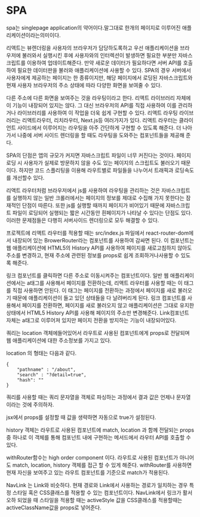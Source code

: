# SPA

spa는 singlepage application의 약어이다.말그대로 한개의 페이지로 이루어진 애플리케이션이라는의미이다.

리액트는 뷰렌더링을 사용자의 브라우저가 담당하도록하고 우선 애플리케이션을 브라우저에 불러와서 실행시킨 후에 사용자와의 인터렉션이 발생하면 필요한 부분만 자바스크립트를 이용하여 업데이트해준다. 만약 새로운 데이터가 필요하다면 서버 API를 호출하여 필요한 데이터판을 불러와 애플리케이션에 사용할 수 있다.
SPA의 경우 서버에서 사용자에게 제공하는 페이지는 한 종류이지만, 해당 페이지에서 로딩된 자바스크립트와 현재 사용자 브라우저의 주소 상태에 따라 다양한 화면을 보여줄 수 있다.

다른 주소에 다른 화면을 보여주는 것을 라우팅이라고 한다. 리액트 라이브러리 자체에 이 기능이 내장되어 있지는 않다. 그 대신 브라우저의 API를 직접 사용하여 이를 관리하거나 라이브러리를 사용하여 이 작업을 더욱 쉽게 구현할 수 있다.
리액트 라우팅 라이브러리는 리액트라우터, 리치라우터, Next.js등 여러가지가 있다.
리액트 라우터는 클라이언트 사이드에서 이루어지는 라우팅을 아주 간단하게 구현할 수 있도록 해준다. 더 나아가서 나중에 서버 사이드 렌더링을 할 때도 라우팅을 도와주는 컴포넌트들을 제공해 준다.

SPA의 단점은 앱의 규모가 커지면 자바스크립트 파일이 너무 커진다는 것이다. 페이지 로딩 시 사용자가 실제로 방문하지 않을 수도 있는 페이지의 스크립트도 불러오기 때문이다. 하지만 코드 스플리팅을 이용해 라우트별로 파일들을 나누어서 트래픽과 로딩속도를 개선할수 있다.

리액트 라우터처럼 브라우저에서 js를 사용하여 라우팅을 관리하는 것은 자바스크립트를 실행하지 않는 일반 크롤러에서는 페이지의 정보를 제대로 수집해 가지 못한다는 잠재적인 단점이 따른다. 또한 js를 실행할 때까지 페이지가 비어있기 때문에 자바스크립트 파일이 로딩되어 실행되는 짧은 시간동안 흰페이지가 나타날 수 있다는 단점도 있다. 이러한 문제점들은 다행히 서버사이드 렌더링으로 모두 해결할 수 있다.

프로젝트에 리액트 라우터를 적용할 때는 src/index.js 파일에서 react-router-dom에서 내장되어 있는 BrowerRouter라는 컴포넌트를 사용하여 감싸면 된다. 이 컴포넌트는 웹 애플리케이션에 HTML5의 History API를 사용하여 페이지를 새로고침하지 않아도 주소를 변경하고, 현재 주소에 관련된 정보를 props로 쉽게 조회하거나사용할 수 있도록 해준다.

링크 컴포넌트를 클릭하면 다른 주소로 이동시켜주는 컴포넌트이다. 일반 웹 애플리케이션에서는 a태그를 사용해서 페이지를 전환하는데, 리액트 라우터를 사용할 때는 이 태그를 직접 사용하면 안된다. 이 태그는 페이지를 전환하는 과정에서 페이지를 새로 불러오기 때문에 애플리케이션이 들고 있던 상태들을 다 날려버리게 된다. 링크 컴포넌트를 사용해서 페이지를 전환하면, 페이지를 새로 불러오지 않고 애플리케이션은 그대로 유지한 상태에서 HTML5 History API를 사용해 페이지의 주소만 변경해준다. Link컴포넌트 자체는 a태그로 이루어져 있지만 페이지 전환을 방지하는 기능이 내장되어있다.


쿼리는 location 객체에들어있어서 라우트로 사용된 컴포넌트에게 props로 전달되며 웹 애플리케이션에 대한 주소정보를 가지고 있다.

location 의 형태는 다음과 같다.
```
{
    "pathname" : "/about",
    "search" : "?detail=true",
    "hash": ""
}
```
쿼리를 사용할 때는 쿼리 문자열을 객체로 파싱하는 과정에서 결과 값은 언제나 문자열이라는 것에 주의하자.


jsx에서 props를 설정할 때 값을 생략하면 자동으로 true가 설정된다. 

history 객체는 라우트로 사용된 컴포넌트에 match, location 과 함께 전달되는 props중 하나로 이 객체를 통해 컴포넌트 내에 구현하는 메서드에서 라우터 API를 호출할 수 있다. 

withRouter함수는 high order component 이다. 라우트로 사용된 컴포넌트가 아니어도 match, location, history 객체를 접근 할 수 있게 해준다.
withRouter를 사용하면 현재 자신을 보여주고 있는 라우트 컴포넌트를 기준으로 match가 적용된다.

NavLink 는 Link와 비슷하다. 현재 경로와 Link에서 사용하는 경로가 일치하는 경우 특정 스타일 혹은 CSS클래스를 적용할 수 있는 컴포넌트이다.
NavLink에서 링크가 활서오하 되었을 때 스타일을 적용할 때는 activeStyle 값을 CSS클래스를 적용할때는 activeClassName값을 props로 넣어준다.

